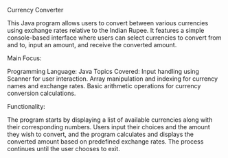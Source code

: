 Currency Converter

This Java program allows users to convert between various currencies using exchange rates relative to the Indian Rupee. It features a simple console-based interface where users can select currencies to convert from and to, input an amount, and receive the converted amount.

Main Focus:

Programming Language: Java
Topics Covered:
Input handling using Scanner for user interaction.
Array manipulation and indexing for currency names and exchange rates.
Basic arithmetic operations for currency conversion calculations.

Functionality:

The program starts by displaying a list of available currencies along with their corresponding numbers. Users input their choices and the amount they wish to convert, and the program calculates and displays the converted amount based on predefined exchange rates. The process continues until the user chooses to exit.
